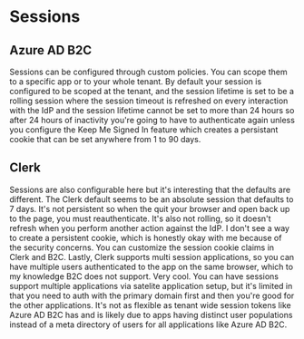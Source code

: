 # Sessions

## Azure AD B2C

Sessions can be configured through custom policies. You can scope them to a specific app or to your whole tenant. By default your session is configured to be scoped at the tenant, and the session lifetime is set to be a rolling session where the session timeout is refreshed on every interaction with the IdP and the session lifetime cannot be set to more than 24 hours so after 24 hours of inactivity you're going to have to authenticate again unless you configure the Keep Me Signed In feature which creates a persistant cookie that can be set anywhere from 1 to 90 days.

## Clerk

Sessions are also configurable here but it's interesting that the defaults are different. The Clerk default seems to be an absolute session that defaults to 7 days. It's not persistent so when the quit your browser and open back up to the page, you must reauthenticate. It's also not rolling, so it doesn't refresh when you perform another action against the IdP. I don't see a way to create a persistent cookie, which is honestly okay with me because of the security concerns. You can customize the session cookie claims in Clerk and B2C. Lastly, Clerk supports multi session applications, so you can have multiple users authenticated to the app on the same browser, which to my knowledge B2C does not support. Very cool. You can have sessions support multiple applications via satelite application setup, but it's limited in that you need to auth with the primary domain first and then you're good for the other applications. It's not as flexible as tenant wide session tokens like Azure AD B2C has and is likely due to apps having distinct user populations instead of a meta directory of users for all applications like Azure AD B2C.